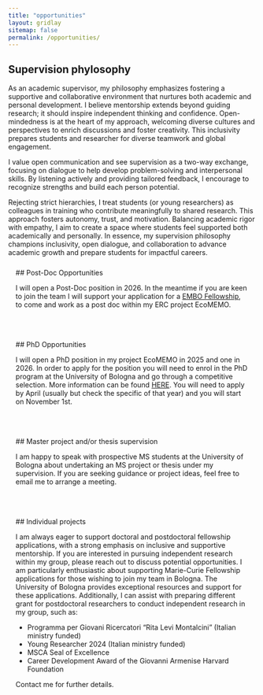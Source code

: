 ```yaml
---
title: "opportunities"
layout: gridlay
sitemap: false
permalink: /opportunities/
---
```


## Supervision phylosophy

As an academic supervisor, my philosophy emphasizes fostering a supportive and collaborative environment that nurtures both academic and personal development. I believe mentorship extends beyond guiding research; it should inspire independent thinking and confidence. Open-mindedness is at the heart of my approach, welcoming diverse cultures and perspectives to enrich discussions and foster creativity. This inclusivity prepares students and researcher for diverse teamwork and global engagement.

I value open communication and see supervision as a two-way exchange, focusing on dialogue to help develop problem-solving and interpersonal skills. By listening actively and providing tailored feedback, I encourage  to recognize strengths and build each person potential.

Rejecting strict hierarchies, I treat students (or young researchers) as colleagues in training who contribute meaningfully to shared research. This approach fosters autonomy, trust, and motivation. Balancing academic rigor with empathy, I aim to create a space where students feel supported both academically and personally. In essence, my supervision philosophy champions inclusivity, open dialogue, and collaboration to advance academic growth and prepare students for impactful careers.

<style>
.btn{
    margin-bottom:5px;
    padding-top:1px;
    padding-bottom:1px;
    padding-left:15px;
    padding-right:15px;
}
.jumbotron{
    padding:3%;
    padding-bottom:10px;
    padding-top:10px;
    margin-top:10px;
    margin-bottom:30px;
}
</style>

<div class="jumbotron">
## Post-Doc Opportunities

I will open a Post-Doc position in 2026.
In the meantime if you are keen to join the team I will support your application for a <a href="https://www.embo.org/funding/fellowships-grants-and-career-support/postdoctoral-fellowships/" class="text-info">EMBO Fellowship</a>, to come and work as a post doc within my ERC project EcoMEMO.

</div>

<div class="jumbotron">
## PhD Opportunities

I will open a PhD position in my project EcoMEMO in 2025 and one in 2026.
In order to apply for the position you will need to enrol in the PhD program at the University of Bologna and go through a competitive selection.
More information can be found <a href="https://www.unibo.it/en/study/phd-professional-masters-specialisation-schools-and-other-programmes/phd/information-enrolling-phd-programme" class="text-info">HERE</a>. You will need to apply by April (usually but check the specific of that year) and you will start on November 1st.

</div>

<div class="jumbotron">
## Master project and/or thesis supervision

I am happy to speak with prospective MS students at the University of Bologna about undertaking an MS project or thesis under my supervision. If you are seeking guidance or project ideas, feel free to email me to arrange a meeting.
</div>

<div class="jumbotron">
## Individual projects

I am always eager to support doctoral and postdoctoral fellowship applications, with a strong emphasis on inclusive and supportive mentorship. If you are interested in pursuing independent research within my group, please reach out to discuss potential opportunities. I am particularly enthusiastic about supporting Marie-Curie Fellowship applications for those wishing to join my team in Bologna. The University of Bologna provides exceptional resources and support for these applications. Additionally, I can assist with preparing different grant for postdoctoral researchers to conduct independent research in my group, such as:
- Programma per Giovani Ricercatori   “Rita Levi Montalcini” (Italian ministry funded)
- Young Researcher 2024 (Italian ministry funded)
- MSCA Seal of Excellence
- Career Development Award of the Giovanni Armenise Harvard Foundation


Contact me for further details.
</div>